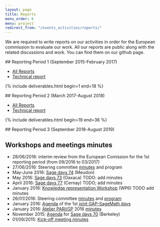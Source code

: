 ```yaml
---
layout: page
title: Reports
menu_order: 6
menu: project
redirect_from: "/events_activities/reports/"
---
```


We are required to write reports on our activities in order for the European commission to evaluate our work. All our reports are public along with the related discussions and work. You can find them on our github page.

<a name="reporting-period-1"/>
## Reporting Period 1 (September 2015-February 2017)

* [All Reports](https://github.com/OpenDreamKit/OpenDreamKit/files/953012/ReportsReportingPeriod1.zip)
* [Technical report](https://github.com/OpenDreamKit/OpenDreamKit/blob/master/ReportingPeriod_1/Technical_Report/report-final.pdf)

{% include deliverables.html begin=1 end=18 %}

<a name="reporting-period-2"/>
## Reporting Period 2 (March 2017-August 2018)

* [All Reports](https://github.com/OpenDreamKit/OpenDreamKit/releases/download/RP2/ReportsReportingPeriod2.zip)
* [Technical report](https://github.com/OpenDreamKit/OpenDreamKit/blob/master/ReportingPeriod_1/Technical_Report/report-final.pdf)

{% include deliverables.html begin=19 end=36 %}

<a name="reporting-period-3"/>
## Reporting Period 3 (September 2018-August 2019)

## Workshops and meetings minutes

* 28/06/2016: interim review from the European Comission for the 1st reporting period (from 09/2016 to 03/2017)
* 27/06/2016: Steering committee [minutes](http://opendreamkit.org/meetings/2016-06-27-Bremen/minutes/) and program
* May-June 2016: [Sage days 74](https://wiki.sagemath.org/days74) (Meudon)
* May 2016: [Sage days 73](https://wiki.sagemath.org/days73) (Oaxaca) TODO: add minutes
* April 2016: [Sage days 77](https://wiki.sagemath.org/days77) (Cernay) TODO; add minutes
* January 2016: [Knowledge representation Workshop](http://opendreamkit.org/2015/12/08/WP6StAndrewsMeeting/) (WP6) TODO add minutes
* 26/01/2016: Steering committee [minutes](http://opendreamkit.org/meetings/2016-01-25-DKS/SteeringCommittee/minutes/) and [program](http://opendreamkit.org/meetings/2015-09-02-Kickoff/program/)
* January 2016: [Agenda](https://github.com/gapdays/gap-sage-days2016/wiki/Agenda) of the 1st [joint GAP-SageMath days](http://gapdays.de/gap-sage-days2016/)
* January 2016: [Atelier PARI/GP](http://pari.math.u-bordeaux.fr/Events/PARI2016/) 2016 [minutes](https://github.com/OpenDreamKit/OpenDreamKit/blob/master/Workshops/PARI-GP_atelier.txt)
* November 2015: [Agenda](https://cloud.sagemath.com/projects/ad9e7c84-b1de-4c64-b056-9a5e04d9107e/files/organization/talk-schedule.md) for [Sage days 70](https://wiki.sagemath.org/days70) (Berkeley)
* 01/09/2015: [Kick-off meeting minutes](http://opendreamkit.org/meetings/2015-09-02-Kickoff/projects/)
